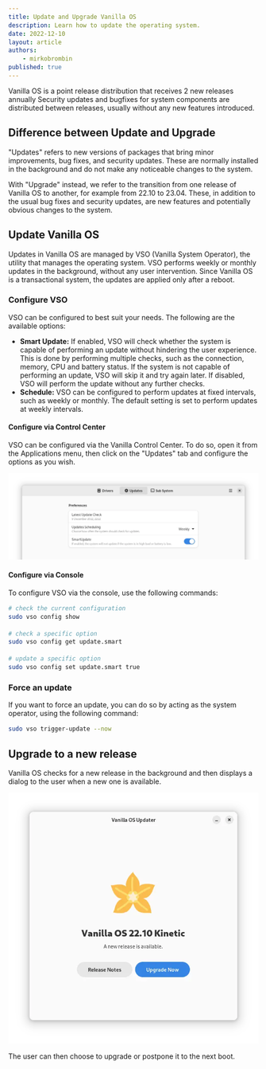 ```yaml
---
title: Update and Upgrade Vanilla OS
description: Learn how to update the operating system.
date: 2022-12-10
layout: article
authors: 
    - mirkobrombin
published: true
---
```


Vanilla OS is a point release distribution that receives 2 new releases annually Security updates and bugfixes for system components are distributed 
between releases, usually without any new features introduced.

## Difference between Update and Upgrade

"Updates" refers to new versions of packages that bring minor improvements, 
bug fixes, and security updates. These are normally installed in the background 
and do not make any noticeable changes to the system.

With "Upgrade" instead, we refer to the transition from one release of 
Vanilla OS to another, for example from 22.10 to 23.04. These, in addition to 
the usual bug fixes and security updates, are new features and potentially 
obvious changes to the system.

## Update Vanilla OS

Updates in Vanilla OS are managed by VSO (Vanilla System Operator), the utility
that manages the operating system. VSO performs weekly or monthly updates in the
background, without any user intervention. Since Vanilla OS is a transactional system, the
updates are applied only after a reboot.

### Configure VSO

VSO can be configured to best suit your needs. The following are the available options:

- **Smart Update:** If enabled, VSO will check whether the system is capable of 
performing an update without hindering the user experience. This is done by
performing multiple checks, such as the connection, memory, CPU and battery
status. If the system is not capable of performing an update, VSO will skip it
and try again later. If disabled, VSO will perform the update without any
further checks.
- **Schedule:** VSO can be configured to perform updates at fixed intervals, such as
weekly or monthly. The default setting is set to perform updates at weekly intervals.

#### Configure via Control Center

VSO can be configured via the Vanilla Control Center. To do so, open it
from the Applications menu, then click on the "Updates" tab and configure the
options as you wish.

![Control Center - Updates](/assets/uploads/vanilla-control-center-vso.webp)

#### Configure via Console

To configure VSO via the console, use the following commands:

```bash
# check the current configuration
sudo vso config show

# check a specific option
sudo vso config get update.smart

# update a specific option
sudo vso config set update.smart true
```

### Force an update

If you want to force an update, you can do so by acting as the system operator,
using the following command:

```bash
sudo vso trigger-update --now
```

## Upgrade to a new release

Vanilla OS checks for a new release in the background and then displays a
dialog to the user when a new one is available.

![Upgrade dialog](/assets/uploads/vanilla-upgrade.webp)

The user can then choose to upgrade or postpone it to the next boot.
